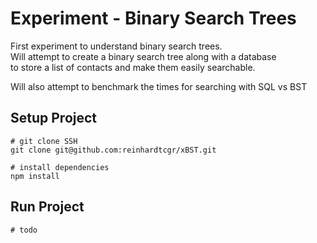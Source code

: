 # Experiment - Binary Search Trees

First experiment to understand binary search trees.  
Will attempt to create a binary search tree along with a database  
to store a list of contacts and make them easily searchable.

Will also attempt to benchmark the times for searching with
SQL vs BST


## Setup Project
```
# git clone SSH
git clone git@github.com:reinhardtcgr/xBST.git

# install dependencies
npm install
```

## Run Project
```
# todo
```
